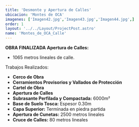```yaml
---
title: 'Desmonte y Apertura de Calles'
ubicacion: 'Montes de OCA'
imagenes: ['Imagen42.jpg','Imagen43.jpg','Imagen44.jpg',]
order: 1
layout: '../../Layout/ProjectPost.astro'
name: 'Montes_de_OCA_Calle'
---
```

**OBRA FINALIZADA**
**Apertura de Calles:**
- 1065 metros lineales de calle.

Trabajos Realizados:

- **Cerco de Obra**
- **Cerramientos Provisorios y Vallados de Protección**
- **Cartel de Obra**
- **Apertura de Calles**
- **Subrasante Perfilada y Compactada:** 6000m²
- **Base de Suelo Tosca:** Espesor 0.30m
- **Capa Superior:** Terminada en piedra partida
- **Apertura de Cunetas:** 2500 metros lineales
- **Cruce de Calles:** 80 metros lineales
